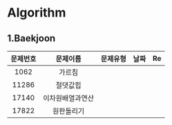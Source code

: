 # Algorithm

## 1.Baekjoon

|문제번호|문제이름|문제유형|날짜|Re|
|:---:|:---:|:---:|:---:|:---:|
|1062|가르침|||
|11286|절댓값힙|||
|17140|이차원배열과연산|||
|17822|원판돌리기|||
